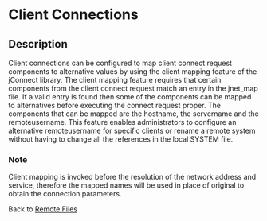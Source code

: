 # Client Connections

<PageHeader />

## Description  

Client connections can be configured to map client connect request components to alternative values by using the client mapping feature of the jConnect library. The client mapping feature requires that certain components from the client connect request match an entry in the jnet\_map file. If a valid entry is found then some of the components can be mapped to alternatives before executing the connect request proper. The components that can be mapped are the hostname, the servername and the remoteusername. This feature enables administrators to configure an alternative remoteusername for specific clients or rename a remote system without having to change all the references in the local SYSTEM file.

### Note

Client mapping is invoked before the resolution of the network address and service, therefore the mapped names will be used in place of original to obtain the connection parameters.

Back to [Remote Files](./../jbase-remote-file-service/README.md)

<PageFooter />
